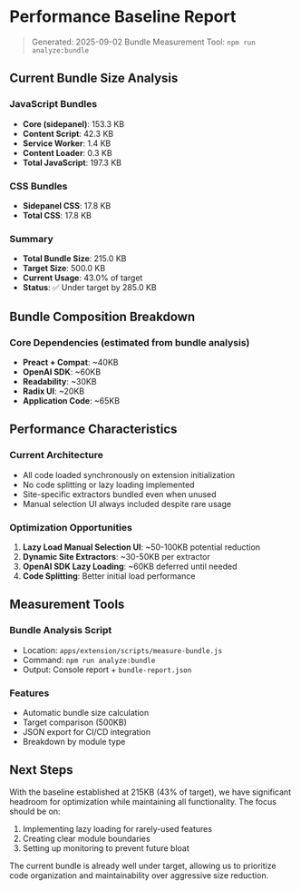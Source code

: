# Performance Baseline Report

> Generated: 2025-09-02
> Bundle Measurement Tool: `npm run analyze:bundle`

## Current Bundle Size Analysis

### JavaScript Bundles

- **Core (sidepanel)**: 153.3 KB
- **Content Script**: 42.3 KB
- **Service Worker**: 1.4 KB
- **Content Loader**: 0.3 KB
- **Total JavaScript**: 197.3 KB

### CSS Bundles

- **Sidepanel CSS**: 17.8 KB
- **Total CSS**: 17.8 KB

### Summary

- **Total Bundle Size**: 215.0 KB
- **Target Size**: 500.0 KB
- **Current Usage**: 43.0% of target
- **Status**: ✅ Under target by 285.0 KB

## Bundle Composition Breakdown

### Core Dependencies (estimated from bundle analysis)

- **Preact + Compat**: ~40KB
- **OpenAI SDK**: ~60KB
- **Readability**: ~30KB
- **Radix UI**: ~20KB
- **Application Code**: ~65KB

## Performance Characteristics

### Current Architecture

- All code loaded synchronously on extension initialization
- No code splitting or lazy loading implemented
- Site-specific extractors bundled even when unused
- Manual selection UI always included despite rare usage

### Optimization Opportunities

1. **Lazy Load Manual Selection UI**: ~50-100KB potential reduction
2. **Dynamic Site Extractors**: ~30-50KB per extractor
3. **OpenAI SDK Lazy Loading**: ~60KB deferred until needed
4. **Code Splitting**: Better initial load performance

## Measurement Tools

### Bundle Analysis Script

- Location: `apps/extension/scripts/measure-bundle.js`
- Command: `npm run analyze:bundle`
- Output: Console report + `bundle-report.json`

### Features

- Automatic bundle size calculation
- Target comparison (500KB)
- JSON export for CI/CD integration
- Breakdown by module type

## Next Steps

With the baseline established at 215KB (43% of target), we have significant headroom for optimization while maintaining all functionality. The focus should be on:

1. Implementing lazy loading for rarely-used features
2. Creating clear module boundaries
3. Setting up monitoring to prevent future bloat

The current bundle is already well under target, allowing us to prioritize code organization and maintainability over aggressive size reduction.
